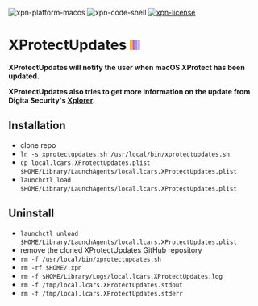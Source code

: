 ![xpn-platform-macos](https://img.shields.io/badge/platform-macOS-lightgrey.svg)
![xpn-code-shell](https://img.shields.io/badge/code-shell-yellow.svg)
[![xpn-license](http://img.shields.io/badge/license-MIT+-blue.svg)](https://github.com/JayBrown/XProtectUpdates/blob/master/LICENSE)

# XProtectUpdates <img src="https://github.com/JayBrown/XProtectUpdates/blob/master/img/jb-img.png" height="20px"/>

**XProtectUpdates will notify the user when macOS XProtect has been updated.**

**XProtectUpdates also tries to get more information on the update from Digita Security's [Xplorer](https://digitasecurity.com/xplorer/).**

## Installation
* clone repo
* `ln -s xprotectupdates.sh /usr/local/bin/xprotectupdates.sh`
* `cp local.lcars.XProtectUpdates.plist $HOME/Library/LaunchAgents/local.lcars.XProtectUpdates.plist`
* `launchctl load $HOME/Library/LaunchAgents/local.lcars.XProtectUpdates.plist`

## Uninstall
* `launchctl unload $HOME/Library/LaunchAgents/local.lcars.XProtectUpdates.plist`
* remove the cloned XProtectUpdates GitHub repository
* `rm -f /usr/local/bin/xprotectupdates.sh`
* `rm -rf $HOME/.xpn`
* `rm -f $HOME/Library/Logs/local.lcars.XProtectUpdates.log`
* `rm -f /tmp/local.lcars.XProtectUpdates.stdout`
* `rm -f /tmp/local.lcars.XProtectUpdates.stderr`
